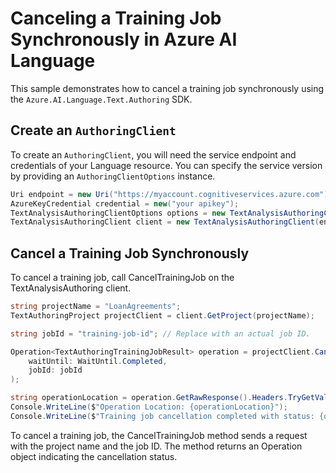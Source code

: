 # Canceling a Training Job Synchronously in Azure AI Language

This sample demonstrates how to cancel a training job synchronously using the `Azure.AI.Language.Text.Authoring` SDK.

## Create an `AuthoringClient`

To create an `AuthoringClient`, you will need the service endpoint and credentials of your Language resource. You can specify the service version by providing an `AuthoringClientOptions` instance.

```C# Snippet:CreateTextAuthoringClientForSpecificApiVersion
Uri endpoint = new Uri("https://myaccount.cognitiveservices.azure.com");
AzureKeyCredential credential = new("your apikey");
TextAnalysisAuthoringClientOptions options = new TextAnalysisAuthoringClientOptions(TextAnalysisAuthoringClientOptions.ServiceVersion.V2024_11_15_Preview);
TextAnalysisAuthoringClient client = new TextAnalysisAuthoringClient(endpoint, credential, options);
```

## Cancel a Training Job Synchronously

To cancel a training job, call CancelTrainingJob on the TextAnalysisAuthoring client.

```C# Snippet:Sample6_TextAuthoring_CancelTrainingJob
string projectName = "LoanAgreements";
TextAuthoringProject projectClient = client.GetProject(projectName);

string jobId = "training-job-id"; // Replace with an actual job ID.

Operation<TextAuthoringTrainingJobResult> operation = projectClient.CancelTrainingJob(
    waitUntil: WaitUntil.Completed,
    jobId: jobId
);

string operationLocation = operation.GetRawResponse().Headers.TryGetValue("operation-location", out var location) ? location : null;
Console.WriteLine($"Operation Location: {operationLocation}");
Console.WriteLine($"Training job cancellation completed with status: {operation.GetRawResponse().Status}");
```

To cancel a training job, the CancelTrainingJob method sends a request with the project name and the job ID. The method returns an Operation<TrainingJobResult> object indicating the cancellation status.
